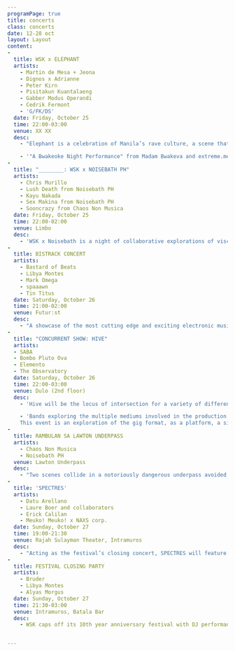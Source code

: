 ```yaml
---
programPage: true
title: concerts
class: concerts
date: 12-28 oct
layout: Layout
content:
-
  title: WSK x ELEPHANT
  artists:
    - Martin de Mesa + Jeona
    - Dignos x Adrianne
    - Peter Kirn
    - Pisitakun Kuantalaeng
    - Gabber Modus Operandi
    - Cedrik Fermont
    - 'G/FK/DS'
  date: Friday, October 25
  time: 22:00-03:00
  venue: XX XX
  desc:
    - "Elephant is a celebration of Manila’s rave culture, a scene that disregards gender norms and sexual orientations, a party where the colorful and the outrageous collide in a space that proudly welcomes it. A night of dark dance tracks, pounding techno, grind/gabber/noise/dangdut glitched-out 3D animations."

    - '"A Bwakeoke Night Performance" from Madam Bwakeva and extreme.meth.in.my.bloodstream (with special participation of Bwakeboyz) involving kwek-kwek and videoke.'
-
  title: "________: WSK x NOISEBATH PH"
  artists:
    - Chris Murillo
    - Lush Death from Noisebath PH
    - Kayu Nakada
    - Sex Makina from Noisebath PH
    - Sooncrazy from Chaos Non Musica
  date: Friday, October 25  
  time: 22:00-02:00
  venue: Limbo  
  desc:
    - 'WSK x Noisebath is a night of collaborative explorations of visceral, abysmal noise that which violates the eardrum and articulates its own overwhelming presence upon the body.'
-
  title: BISTRACK CONCERT
  artists:
    - Bastard of Beats
    - Libya Montes
    - Mark Omega
    - spaaawn
    - Tin Titus
  date: Saturday, October 26  
  time: 21:00-02:00
  venue: Futur:st
  desc:
    - "A showcase of the most cutting edge and exciting electronic musicians and DJs from the Visayas: Iloilo, Roxas City, Cebu performing alongside some of Manila’s top electronic musicians. A concurrent show in conjunction with BISTRACK album launch, a new collective anthology of experimental music in Visayas region: featuring Visayan artists supported by local acts from Manila."
-
  title: "CONCURRENT SHOW: HIVE"
  artists:
  - SABA
  - Bombo Pluto Ova
  - Elemento
  - The Observatory
  date: Saturday, October 26  
  time: 22:00-03:00  
  venue: Dulo (2nd floor)
  desc:
    - 'Hive will be the locus of intersection for a variety of different hives, a site for exchange between independent bands and initiatives, a venue featuring performances by a number independent artists who work within the confines of the familiar yet are in continual pursuit of the new.'

    - 'Bands exploring the multiple mediums involved in the production of rock music (objects/sculpture, song form, live performance, sound itself); confines with blurred borders; advancements, substitutions, reductions, maximalism; intensity
    This event is an exploration of the gig format, as a platform, a site for engagement, relational network'
-
  title: RAMBULAN SA LAWTON UNDERPASS
  artists:
    - Chaos Non Musica
    - Noisebath PH
  venue: Lawton Underpass
  desc:
    - "Two scenes collide in a notoriously dangerous underpass avoided by most pedestrians who would rather play real-life Frogger than risk getting mugged at knifepoint. Newly renovated, with its grime-caked tiled surfaces haphazardly scrubbed and its inhabitants dehumanized and evicted, the underpass is slowly regaining the trust of the commuters it terrified in the past. In this program, two communities — the Bali-based DIY noise festival Chaos Non Musica and Manila-based experimental collective Noisebath PH — square off to once again disrupt the area’s foot traffic and jolt passersby out of their 9-to-5 stupor with their careful selection of guttural growls and banshee screams, skull-drilling skronks and grating waves of static."
-
  title: 'SPECTRES'
  artists:
    - Datu Arellano
    - Laure Boer and collaborators
    - Erick Calilan
    - Meuko! Meuko! x NAXS corp.
  date: Sunday, October 27  
  time: 19:00-21:30
  venue: Rajah Sulayman Theater, Intramuros
  desc:
    - "Acting as the festival’s closing concert, SPECTRES will feature four electro-acoustic and multimedia acts, all of whom can be considered as artists working in the ambient idiom, or music which foregrounds transient textures over the rigid grids rhythm and structure imposes on sound. In an open-air theater located within the gates of a rebuilt Spanish colonial-era citadel, harmonically-rich and immersive walls of sound conjure remote atmospheres — of uncharted territories, otherworldly domains, and dystopian metropolises. Haunted by the weight of history, of centuries-long subjugation, and scarred with traces of the global catastrophe which almost obliterated it, the theater provides new dimensions to the readymade spaces often said to be evoked by ambient music."
-
  title: FESTIVAL CLOSING PARTY
  artists:
    - Bruder
    - Libya Montes
    - Alyas Morgus
  date: Sunday, October 27  
  time: 21:30-03:00
  venue: Intramuros, Batala Bar
  desc:
    - WSK caps off its 10th year anniversary festival with DJ performances from Bruder, Libya Montes, and Alyas Morgus.


---
```


